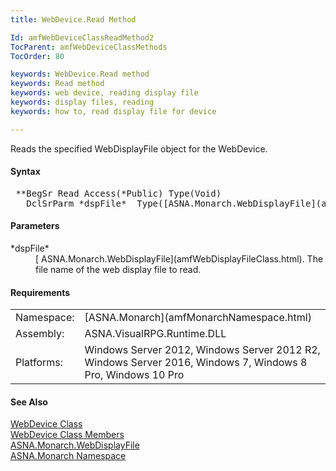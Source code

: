 ```yaml
---
title: WebDevice.Read Method

Id: amfWebDeviceClassReadMethod2
TocParent: amfWebDeviceClassMethods
TocOrder: 80

keywords: WebDevice.Read method
keywords: Read method
keywords: web device, reading display file
keywords: display files, reading
keywords: how to, read display file for device

---
```


Reads the specified WebDisplayFile object for the WebDevice.

#### Syntax
<pre class="prettyprint"> **BegSr Read Access(*Public) Type(Void)
   DclSrParm *dspFile*  Type([ASNA.Monarch.WebDisplayFile](amfWebDisplayFileClass.html))**       </pre>  

#### Parameters
<dl>
        <dt>
 *dspFile* 
        </dt>
        <dd>
          [
        ASNA.Monarch.WebDisplayFile](amfWebDisplayFileClass.html). The file name of the web
        display file to read.</dd>
</dl>  

<!-- -->

#### Requirements
<table class="dttable" cellspacing="0" cellpadding="4" width="60%">
           <colgroup>
            <col width="15%" style="font-weight:bold" />
            <col width="85%" />
          </colgroup>
          <tr>
            <td>Namespace:</td>
            <td>[ASNA.Monarch](amfMonarchNamespace.html)</td>
          </tr>
          <tr>
            <td>Assembly:</td>
            <td>ASNA.VisualRPG.Runtime.DLL</td>
          </tr>
         <tr>
            <td>Platforms:</td>
            <td> Windows Server 2012, Windows Server 2012 R2, Windows Server 2016,  Windows 7, Windows 8 Pro, Windows 10 Pro</td>
         </tr>
</table>

#### See Also
[WebDevice Class](amfWebDeviceClass.html) <br /> [ WebDevice Class Members](amfWebDeviceClassMembers.html) <br /> [ ASNA.Monarch.WebDisplayFile](amfWebDisplayFileClass.html) <br /> [ASNA.Monarch Namespace](amfMonarchNamespace.html) 
